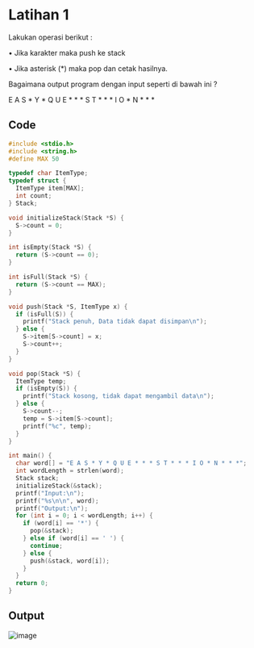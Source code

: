 # Latihan 1
Lakukan operasi berikut :

• Jika karakter maka push ke stack

• Jika asterisk (*) maka pop dan cetak hasilnya.

Bagaimana output program dengan input seperti di bawah ini ?

E A S * Y * Q U E * * * S T * * * I O * N * * *

## Code 
``` c
#include <stdio.h>
#include <string.h>
#define MAX 50

typedef char ItemType;
typedef struct {
  ItemType item[MAX];
  int count;
} Stack;

void initializeStack(Stack *S) {
  S->count = 0;
}

int isEmpty(Stack *S) {
  return (S->count == 0);
}

int isFull(Stack *S) {
  return (S->count == MAX);
}

void push(Stack *S, ItemType x) {
  if (isFull(S)) {
    printf("Stack penuh, Data tidak dapat disimpan\n");
  } else {
    S->item[S->count] = x;
    S->count++;
  }
}

void pop(Stack *S) {
  ItemType temp;
  if (isEmpty(S)) {
    printf("Stack kosong, tidak dapat mengambil data\n");
  } else {
    S->count--;
    temp = S->item[S->count];
    printf("%c", temp);
  }
}

int main() {
  char word[] = "E A S * Y * Q U E * * * S T * * * I O * N * * *";
  int wordLength = strlen(word);
  Stack stack;
  initializeStack(&stack);
  printf("Input:\n");
  printf("%s\n\n", word);
  printf("Output:\n");
  for (int i = 0; i < wordLength; i++) {
    if (word[i] == '*') {
      pop(&stack);
    } else if (word[i] == ' ') {
      continue;
    } else {
      push(&stack, word[i]);
    }
  }
  return 0;
}
```

## Output
![image](https://user-images.githubusercontent.com/89684302/159175707-296be16e-abab-4961-8fc1-735bbd03241c.png)
